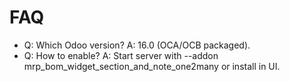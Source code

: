 # FAQ

- Q: Which Odoo version? A: 16.0 (OCA/OCB packaged).
- Q: How to enable? A: Start server with --addon mrp_bom_widget_section_and_note_one2many or install in UI.
